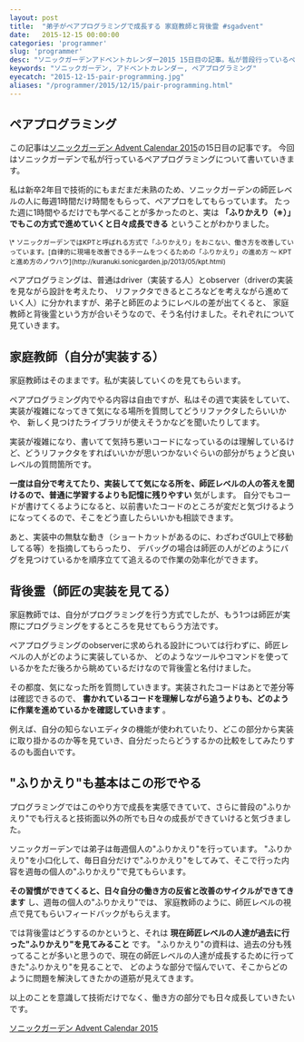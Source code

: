 ```yaml
---
layout: post
title:  "弟子がペアプログラミングで成長する 家庭教師と背後霊 #sgadvent"
date:   2015-12-15 00:00:00
categories: 'programmer'
slug: 'programmer'
desc: "ソニックガーデンアドベントカレンダー2015 15日目の記事。私が普段行っているペアプログラミングで学んでいること。"
keywords: "ソニックガーデン, アドベントカレンダー, ペアプログラミング"
eyecatch: "2015-12-15-pair-programming.jpg"
aliases: "/programmer/2015/12/15/pair-programming.html"
---
```

<amp-img src="https://blog.regonn.tokyo/images/2015-12-15-pair-programming.jpg" alt="教師が教える" width="670px" height="480px" layout="responsive" ></amp-img>

## ペアプログラミング
この記事は[ソニックガーデン Advent Calendar 2015](http://www.adventar.org/calendars/855)の15日目の記事です。
今回はソニックガーデンで私が行っているペアプログラミングについて書いていきます。

私は新卒2年目で技術的にもまだまだ未熟のため、ソニックガーデンの師匠レベルの人に毎週1時間だけ時間をもらって、ペアプロをしてもらっています。
たった週に1時間やるだけでも学べることが多かったのと、実は **「ふりかえり（※）」でもこの方式で進めていくと日々成長できる** ということがわかりました。

<small>
  \* ソニックガーデンではKPTと呼ばれる方式で「ふりかえり」をおこない、働き方を改善していっています。[自律的に現場を改善できるチームをつくるための「ふりかえり」の進め方 〜 KPTと進め方のノウハウ](http://kuranuki.sonicgarden.jp/2013/05/kpt.html)
</small>

ペアプログラミングは、普通はdriver（実装する人）とobserver（driverの実装を見ながら設計を考えたり、
リファクタできるところなどを考えながら進めていく人）に分かれますが、弟子と師匠のようにレベルの差が出てくると、
家庭教師と背後霊という方が合いそうなので、そう名付けました。それぞれについて見ていきます。

## 家庭教師（自分が実装する）
家庭教師はそのままです。私が実装していくのを見てもらいます。

ペアプログラミング内でやる内容は自由ですが、私はその週で実装をしていて、実装が複雑になってきて気になる場所を質問してどうリファクタしたらいいかや、
新しく見つけたライブラリが使えそうかなどを聞いたりしてます。

実装が複雑になり、書いてて気持ち悪いコードになっているのは理解しているけど、どうリファクタをすればいいかが思いつかないぐらいの部分がちょうど良いレベルの質問箇所です。

**一度は自分で考えてたり、実装してて気になる所を、師匠レベルの人の答えを聞けるので、普通に学習するよりも記憶に残りやすい** 気がします。
自分でもコードが書けてくるようになると、以前書いたコードのところが変だと気づけるようになってくるので、そこをどう直したらいいかも相談できます。

あと、実装中の無駄な動き（ショートカットがあるのに、わざわざGUI上で移動してる等）を指摘してもらったり、
デバッグの場合は師匠の人がどのようにバグを見つけているかを順序立てて追えるので作業の効率化ができます。

## 背後霊（師匠の実装を見てる）
家庭教師では、自分がプログラミングを行う方式でしたが、もう1つは師匠が実際にプログラミングをするところを見せてもらう方法です。

ペアプログラミングのobserverに求められる設計については行わずに、師匠レベルの人がどのように実装しているか、
どのようなツールやコマンドを使っているかをただ後ろから眺めているだけなので背後霊と名付けました。

その都度、気になった所を質問していきます。実装されたコードはあとで差分等は確認できるので、
**書かれているコードを理解しながら追うよりも、どのように作業を進めているかを確認していきます** 。

例えば、自分の知らないエディタの機能が使われていたり、どこの部分から実装に取り掛かるのか等を見ていき、自分だったらどうするかの比較をしてみたりするのも面白いです。

## "ふりかえり"も基本はこの形でやる
プログラミングではこのやり方で成長を実感できていて、さらに普段の"ふりかえり"でも行えると技術面以外の所でも日々の成長ができていけると気づきました。

ソニックガーデンでは弟子は毎週個人の"ふりかえり"を行っています。
"ふりかえり"を小口化して、毎日自分だけで"ふりかえり"をしてみて、そこで行った内容を週毎の個人の"ふりかえり"で見てもらいます。

**その習慣ができてくると、日々自分の働き方の反省と改善のサイクルができてきます** し、週毎の個人の"ふりかえり"では、
家庭教師のように、師匠レベルの視点で見てもらいフィードバックがもらえます。

では背後霊はどうするのかというと、それは **現在師匠レベルの人達が過去に行った"ふりかえり"を見てみること** です。
"ふりかえり"の資料は、過去の分も残ってることが多いと思うので、現在の師匠レベルの人達が成長するために行ってきた"ふりかえり"を見ることで、
どのような部分で悩んでいて、そこからどのように問題を解決してきたかの道筋が見えてきます。

以上のことを意識して技術だけでなく、働き方の部分でも日々成長していきたいです。

[ソニックガーデン Advent Calendar 2015](http://www.adventar.org/calendars/855)
